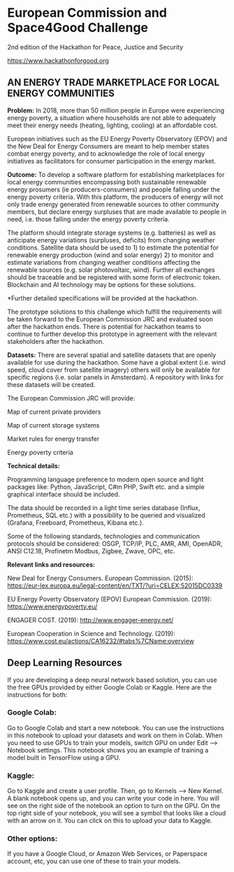 # European Commission and Space4Good Challenge
2nd edition of the Hackathon for Peace, Justice and Security

https://www.hackathonforgood.org

## AN ENERGY TRADE MARKETPLACE FOR LOCAL ENERGY COMMUNITIES   
**Problem:**  In 2018, more than 50 million people in Europe were experiencing energy poverty, a situation where households are not able to adequately meet their energy needs (heating, lighting, cooling) at an affordable cost.

European initiatives such as the EU Energy Poverty Observatory (EPOV) and the New Deal for Energy Consumers are meant to help member states combat energy poverty, and to acknowledge the role of local energy initiatives as facilitators for consumer participation in the energy market.

**Outcome:** To develop a software platform for establishing marketplaces for local energy communities encompassing both sustainable renewable energy prosumers (ie producers-consumers) and people falling under the energy poverty criteria. With this platform, the producers of energy will not only trade energy generated from renewable sources to other community members, but declare energy surpluses  that are made available to people in need, i.e. those falling under the energy poverty criteria. 

The platform should integrate storage systems (e.g. batteries) as well as anticipate energy variations (surpluses, deficits) from changing weather conditions. Satellite data should be used to 1) to estimate the potential for renewable energy production (wind and solar energy) 2) to monitor and estimate variations from changing weather conditions affecting the renewable sources (e.g. solar photovoltaic, wind). Further all exchanges should be traceable and be registered with some form of electronic token. Blockchain and AI technology may be options for these solutions. 

*Further detailed specifications will be provided at the hackathon.

The prototype solutions to this challenge which fulfill the requirements will be taken forward to the European Commission JRC and evaluated soon after the hackathon ends. There is potential for hackathon teams to continue to further develop this prototype in agreement with the relevant stakeholders after the hackathon. 

**Datasets:** There are several spatial and satellite datasets that are openly available for use during the hackathon. Some have a global extent (i.e. wind speed, cloud cover from satellite imagery) others will only be available for specific regions (i.e. solar panels in Amsterdam). A repository with links for these datasets will be created. 

The European Commission JRC will provide:

Map of current private providers

Map of current storage systems

Market rules for energy transfer

Energy poverty criteria

**Technical details:** 

Programming language preference to modern open source and light packages like: Python, JavaScript, C#m PHP, Swift etc. and a simple graphical interface should be included.

The data should be recorded in a light time series database (Influx, Prometheus, SQL etc.) with a possibility to be queried and visualized (Grafana, Freeboard, Prometheus, Kibana etc.).

Some of the following standards, technologies and communication protocols should be considered: OSGP, TCP/IP, PLC, AMR, AMI, OpenADR, ANSI C12.18, Profinetm Modbus, Zigbee, Zwave, OPC, etc.

**Relevant links and resources:**

New Deal for Energy Consumers. European Commission. (2015): https://eur-lex.europa.eu/legal-content/en/TXT/?uri=CELEX:52015DC0339 

EU Energy Poverty Observatory (EPOV) European Commission. (2019): https://www.energypoverty.eu/

ENGAGER COST. (2019): http://www.engager-energy.net/ 

European Cooperation in Science and Technology. (2019): https://www.cost.eu/actions/CA16232/#tabs%7CName:overview 

## Deep Learning Resources
If you are developing a deep neural network based solution, you can use the free GPUs provided by either Google Colab or Kaggle. Here are the instructions for both:

### Google Colab:
Go to Google Colab and start a new notebook. You can use the instructions in this notebook to upload your datasets and work on them in Colab. When you need to use GPUs to train your models, switch GPU on under Edit --> Notebook settings. This notebook shows you an example of training a model built in TensorFlow using a GPU.

### Kaggle:
Go to Kaggle and create a user profile. Then, go to Kernels --> New Kernel. A blank notebook opens up, and you can write your code in here. You will see on the right side of the notebook an option to turn on the GPU. On the top right side of your notebook, you will see a symbol that looks like a cloud with an arrow on it. You can click on this to upload your data to Kaggle.

### Other options:
If you have a Google Cloud, or Amazon Web Services, or Paperspace account, etc, you can use one of these to train your models.
